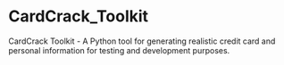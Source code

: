 # CardCrack_Toolkit
CardCrack Toolkit - A Python tool for generating realistic credit card and personal information for testing and development purposes.
